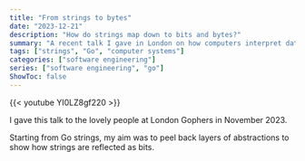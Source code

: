 ```yaml
---
title: "From strings to bytes"
date: "2023-12-21"
description: "How do strings map down to bits and bytes?"
summary: "A recent talk I gave in London on how computers interpret data."
tags: ["strings", "Go", "computer systems"]
categories: ["software engineering"]
series: ["software engineering", "go"]
ShowToc: false
---
```


{{< youtube YI0LZ8gf220 >}}

I gave this talk to the lovely people at London Gophers in November 2023.

Starting from Go strings, my aim was to peel back layers of abstractions to show how strings are reflected as bits.
